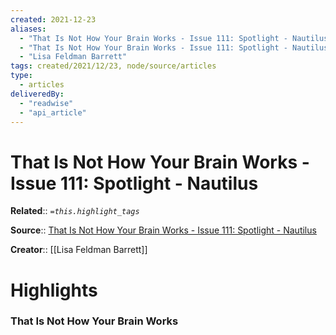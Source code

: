 ```yaml
---
created: 2021-12-23
aliases:
  - "That Is Not How Your Brain Works - Issue 111: Spotlight - Nautilus"
  - "That Is Not How Your Brain Works - Issue 111: Spotlight - Nautilus by Lisa Feldman Barrett"
  - "Lisa Feldman Barrett"
tags: created/2021/12/23, node/source/articles
type: 
  - articles
deliveredBy: 
  - "readwise"
  - "api_article"
---
```

# That Is Not How Your Brain Works - Issue 111: Spotlight - Nautilus

**Related**:: 
*`=this.highlight_tags`*

**Source**:: [That Is Not How Your Brain Works - Issue 111: Spotlight - Nautilus](https://nautil.us/issue/111/spotlight/that-is-not-how-your-brain-works)

**Creator**:: [[Lisa Feldman Barrett]]

# Highlights
### That Is Not How Your Brain Works

